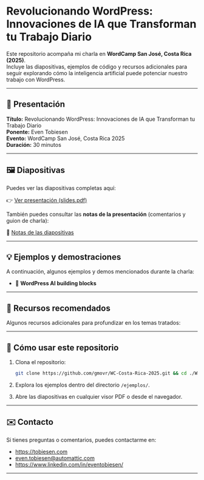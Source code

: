 # Revolucionando WordPress: Innovaciones de IA que Transforman tu Trabajo Diario

Este repositorio acompaña mi charla en **WordCamp San José, Costa Rica (2025)**.  
Incluye las diapositivas, ejemplos de código y recursos adicionales para seguir explorando cómo la inteligencia artificial puede potenciar nuestro trabajo con WordPress.

---

## 📘 Presentación

**Título:** Revolucionando WordPress: Innovaciones de IA que Transforman tu Trabajo Diario  
**Ponente:** Even Tobiesen  
**Evento:** WordCamp San José, Costa Rica 2025  
**Duración:** 30 minutos

---

## 🖼️ Diapositivas

Puedes ver las diapositivas completas aquí:

👉 [Ver presentación (slides.pdf)](./slides.pdf)

También puedes consultar las **notas de la presentación** (comentarios y guion de charla):

📄 [Notas de las diapositivas](./slide-notes.md)

---

## 💡 Ejemplos y demostraciones

A continuación, algunos ejemplos y demos mencionados durante la charla:

- 🧩 **WordPress AI building blocks**  

---

## 🔗 Recursos recomendados

Algunos recursos adicionales para profundizar en los temas tratados:


---

## 🧭 Cómo usar este repositorio

1. Clona el repositorio:
   ```bash
   git clone https://github.com/gmovr/WC-Costa-Rica-2025.git && cd ./WC-Costa-Rica-2025
   ```

2. Explora los ejemplos dentro del directorio `/ejemplos/`.
3. Abre las diapositivas en cualquier visor PDF o desde el navegador.

---

## ✉️ Contacto

Si tienes preguntas o comentarios, puedes contactarme en:

- https://tobiesen.com
- even.tobiesen@automattic.com
- https://www.linkedin.com/in/eventobiesen/

---
